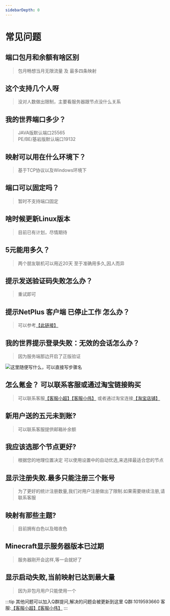 ```yaml
---
sidebarDepth: 0
---
```

# 常见问题
## 端口包月和余额有啥区别
> 包月畅想当月无限流量 及 最多四条映射

## 这个支持几个人呀
> 没对人数做出限制，主要看服务器跟节点没什么关系

## 我的世界端口多少？
> JAVA版默认端口25565   
> PE/BE/基岩版默认端口19132

## 映射可以用在什么环境下？
> 基于TCP协议以及Windows环境下

## 端口可以固定吗？
> 暂时不支持端口固定

## 啥时候更新Linux版本
> 目前已有计划，尽情期待

## 5元能用多久？
> 两个朋友联机可以用近20天 至于准确用多久,因人而异

## 提示发送验证码失败怎么办？
> 重试即可

## 提示NetPlus 客户端 已停止工作 怎么办？
> 可以参考[【此链接】](https://zhidao.baidu.com/question/1366465077364459979.html)

## 我的世界提示登录失败：无效的会话怎么办？
> 因为服务端那边开启了正版验证

![这里随便写什么，可以直接写步骤名](https://upload.cc/i1/2019/07/18/LCITS0.png)

## 怎么氪金？ 可以联系客服或通过淘宝链接购买 
> 可以联系客服[【客服小超】](http://wpa.qq.com/msgrd?v=3&uin=672183160&site=qq&menu=yes)[【客服小伟】](http://wpa.qq.com/msgrd?v=3&uin=1666633881&site=qq&menu=yes) 或者通过淘宝连接[【淘宝店铺】](https://item.taobao.com/item.htm?spm=a1z10.1-c.w4004-22409864018.2.67477092FAdx3v&id=611262672455)

## 新用户送的五元未到账? 
> 可以联系客服提供邮箱补余额

## 我应该选那个节点更好? 
> 根据您的地理位置决定 可以使用设置中的自动优选,来选择最适合您的节点

## 显示注册失败.最多只能注册三个账号
> 为了更好的统计注册数量,我们对用户注册做出了限制.如果需要继续注册,请联系客服

## 映射有那些主题?
> 目前拥有白色以及暗夜色

## Minecraft显示服务器版本已过期
> 服务器刚开会这样,等一会就好了

## 显示启动失败,当前映射已达到最大量
> 因为非包月用户只能使用一个

:::tip
其他问题可以加入Q群提问,解决的问题会被更新到这里 Q群:1019593660 客服:[【客服小超】](http://wpa.qq.com/msgrd?v=3&uin=672183160&site=qq&menu=yes)[【客服小伟】](http://wpa.qq.com/msgrd?v=3&uin=1666633881&site=qq&menu=yes)
:::